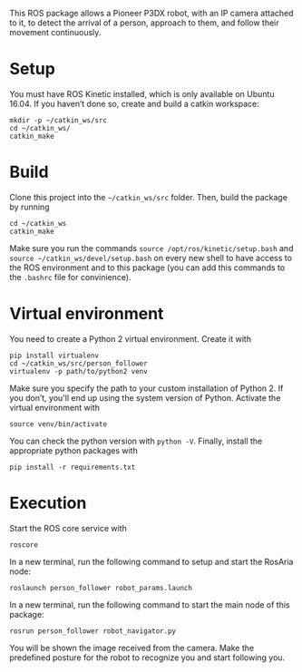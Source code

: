 This ROS package allows a Pioneer P3DX robot, with an IP camera attached to it, to detect the arrival of a person, approach to them, and follow their movement continuously.

# Setup

You must have ROS Kinetic installed, which is only available on Ubuntu 16.04. If you haven’t done so, create and build a catkin workspace:

```shell
mkdir -p ~/catkin_ws/src
cd ~/catkin_ws/
catkin_make
```

# Build

Clone this project into the `~/catkin_ws/src` folder. Then, build the package by running

```shell
cd ~/catkin_ws
catkin_make
```

Make sure you run the commands `source /opt/ros/kinetic/setup.bash` and `source ~/catkin_ws/devel/setup.bash` on every new shell to have access to the ROS environment and to this package (you can add this commands to the `.bashrc` file for convinience).

# Virtual environment

You need to create a Python 2 virtual environment. Create it with

```shell
pip install virtualenv
cd ~/catkin_ws/src/person_follower
virtualenv -p path/to/python2 venv
```

Make sure you specify the path to your custom installation of Python 2. If you don’t, you'll end up using the system version of Python. Activate the virtual environment with 

```shell
source venv/bin/activate
```
You can check the python version with `python -V`. Finally, install the appropriate python packages with

```shell
pip install -r requirements.txt
```

# Execution

Start the ROS core service with

```shell
roscore
```

In a new terminal, run the following command to setup and start the RosAria node:

```shell
roslaunch person_follower robot_params.launch
```

In a new terminal, run the following command to start the main node of this package:

```shell
rosrun person_follower robot_navigator.py
```

You will be shown the image received from the camera. Make the predefined posture for the robot to recognize you and start following you. 